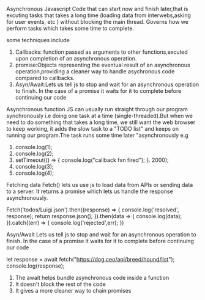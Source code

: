 Asynchronous Javascript
Code that can start now and finish later,that is excuting tasks that takes a long time (loading data from interwebs,asking for user events, etc ) without blocking the main thread. Governs how we perform tasks which takes some time to complete.

some techniques include
1. Callbacks: function passed as arguments to other functions,excuted upon completion of an asynchronous operation.
2. promise:Objects representing the eventual result of an asynchronous operation,providing a cleaner way to handle asychronous code compared to callbacks.
3. Asyn/Await:Lets us tell js to stop and wait for an asynchronous operation to finish. In the case of a promise it waits for it to complete before continuing our code

Asynchronous function
JS can usually run straight  through our program synchronously i.e doing one task at a time (single-threaded).But when we need to do something that takes a long time, we still want the web browser to keep working, it adds the slow task to a "TODO list" and keeps on running our program.The task runs some time later "asynchronously e.g

1. console.log(1);
2. console.log(2);
3. setTimeout(() => {
    console.log("callback fxn fired");
}. 2000);
4. console.log(3);
5. console.log(4);


Fetching data
Fetch() lets us use js to load data from APIs or sending data to a server. It returns a promise which lets us handle the response asynchronously.

Fetch('todos/Luigi.json').then((response) => {
    console.log('resolved', response);
    return response.json();
}).then(data => {
    console.log(data);
}).catch((err) => {
    console.log('rejected',err);
})

 Asyn/Await
 Lets us tell js to stop and wait for an asynchronous operation to finish. In the case of a promise it waits for it to complete before continuing our code


let response = await fetch("https://dog.ceo/api/breed/hound/list");
console.log(response);

1. The await helps bundle asynchronous code inside a function 
2. It doesn't block the rest of the code
3. It gives a more cleaner way to chain promises